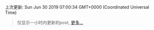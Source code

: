 
  
 上次更新: Sun Jun 30 2019 07:00:34 GMT+0000 (Coordinated Universal Time) 

 > 仅显示一小时内更新的post, [更多...](screenshots/)
  